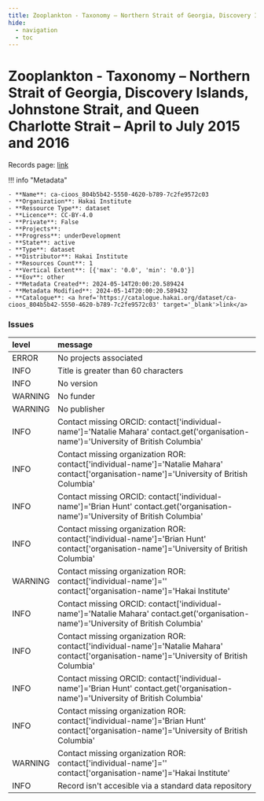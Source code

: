 ```yaml
---
title: Zooplankton - Taxonomy – Northern Strait of Georgia, Discovery Islands, Johnstone Strait, and Queen Charlotte Strait – April to July 2015 and 2016
hide:
  - navigation
  - toc
---
```


# Zooplankton - Taxonomy – Northern Strait of Georgia, Discovery Islands, Johnstone Strait, and Queen Charlotte Strait – April to July 2015 and 2016

Records page: <a href='https://catalogue.hakai.org/dataset/ca-cioos_804b5b42-5550-4620-b789-7c2fe9572c03' target='_blank'>link</a>

<div id='map'></div>

!!! info "Metadata"
    
    - **Name**: ca-cioos_804b5b42-5550-4620-b789-7c2fe9572c03 
    - **Organization**: Hakai Institute 
    - **Ressource Type**: dataset 
    - **Licence**: CC-BY-4.0 
    - **Private**: False 
    - **Projects**:  
    - **Progress**: underDevelopment 
    - **State**: active 
    - **Type**: dataset 
    - **Distributor**: Hakai Institute 
    - **Resources Count**: 1 
    - **Vertical Extent**: [{'max': '0.0', 'min': '0.0'}] 
    - **Eov**: other 
    - **Metadata Created**: 2024-05-14T20:00:20.589424 
    - **Metadata Modified**: 2024-05-14T20:00:20.589432 
    - **Catalogue**: <a href='https://catalogue.hakai.org/dataset/ca-cioos_804b5b42-5550-4620-b789-7c2fe9572c03' target='_blank'>link</a> 

### Issues

| level   | message                                                                                                                                      |
|:--------|:---------------------------------------------------------------------------------------------------------------------------------------------|
| ERROR   | No projects associated                                                                                                                       |
| INFO    | Title is greater than 60 characters                                                                                                          |
| INFO    | No version                                                                                                                                   |
| WARNING | No funder                                                                                                                                    |
| WARNING | No publisher                                                                                                                                 |
| INFO    | Contact missing ORCID: contact['individual-name']='Natalie Mahara' contact.get('organisation-name')='University of British Columbia'         |
| INFO    | Contact missing organization ROR:  contact['individual-name']='Natalie Mahara' contact['organisation-name']='University of British Columbia' |
| INFO    | Contact missing ORCID: contact['individual-name']='Brian Hunt' contact.get('organisation-name')='University of British Columbia'             |
| INFO    | Contact missing organization ROR:  contact['individual-name']='Brian Hunt' contact['organisation-name']='University of British Columbia'     |
| WARNING | Contact missing organization ROR:  contact['individual-name']='' contact['organisation-name']='Hakai Institute'                              |
| INFO    | Contact missing ORCID: contact['individual-name']='Natalie Mahara' contact.get('organisation-name')='University of British Columbia'         |
| INFO    | Contact missing organization ROR:  contact['individual-name']='Natalie Mahara' contact['organisation-name']='University of British Columbia' |
| INFO    | Contact missing ORCID: contact['individual-name']='Brian Hunt' contact.get('organisation-name')='University of British Columbia'             |
| INFO    | Contact missing organization ROR:  contact['individual-name']='Brian Hunt' contact['organisation-name']='University of British Columbia'     |
| WARNING | Contact missing organization ROR:  contact['individual-name']='' contact['organisation-name']='Hakai Institute'                              |
| INFO    | Record isn't accesible via a standard data repository                                                                                        |

<script>
   document.addEventListener("DOMContentLoaded", function() {
    var map = L.map('map').setView([51.505, -125.09], 5);
    L.tileLayer('https://tile.openstreetmap.org/{z}/{x}/{y}.png', {
        maxZoom: 19,
        attribution: '&copy; <a href="http://www.openstreetmap.org/copyright">OpenStreetMap</a>'
    }).addTo(map);
    var geojsonFeature = {
        "type": "Feature",
        "properties": {
            "name" : "Zooplankton - Taxonomy – Northern Strait of Georgia, Discovery Islands, Johnstone Strait, and Queen Charlotte Strait – April to July 2015 and 2016"
        },
        "geometry": {'type': 'Polygon', 'coordinates': [[[-126.93452704, 49.56730131], [-124.18481219, 49.56730131], [-124.18481219, 50.90762515], [-126.93452704, 50.90762515], [-126.93452704, 49.56730131]]]}
    }
    L.geoJSON(geojsonFeature).addTo(map);
   })
</script>